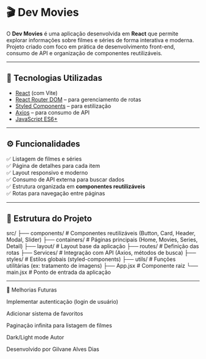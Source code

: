 # 🎬 Dev Movies

O **Dev Movies** é uma aplicação desenvolvida em **React** que permite explorar informações sobre filmes e séries de forma interativa e moderna.  
Projeto criado com foco em prática de desenvolvimento front-end, consumo de API e organização de componentes reutilizáveis.

---

## 🚀 Tecnologias Utilizadas

- [React](https://react.dev/) (com Vite)
- [React Router DOM](https://reactrouter.com/) – para gerenciamento de rotas
- [Styled Components](https://styled-components.com/) – para estilização
- [Axios](https://axios-http.com/) – para consumo de API
- [JavaScript ES6+](https://developer.mozilla.org/pt-BR/docs/Web/JavaScript)

---

## ⚙️ Funcionalidades

✅ Listagem de filmes e séries  
✅ Página de detalhes para cada item  
✅ Layout responsivo e moderno  
✅ Consumo de API externa para buscar dados  
✅ Estrutura organizada em **componentes reutilizáveis**  
✅ Rotas para navegação entre páginas  

---

## 📂 Estrutura do Projeto

src/
├── components/ # Componentes reutilizáveis (Button, Card, Header, Modal, Slider)
├── containers/ # Páginas principais (Home, Movies, Series, Detail)
├── layout/ # Layout base da aplicação
├── routes/ # Definição das rotas
├── Services/ # Integração com API (Axios, métodos de busca)
├── styles/ # Estilos globais (styled-components)
├── utils/ # Funções utilitárias (ex: tratamento de imagens)
├── App.jsx # Componente raiz
└── main.jsx # Ponto de entrada da aplicação

---

📌 Melhorias Futuras

 Implementar autenticação (login de usuário)

 Adicionar sistema de favoritos

 Paginação infinita para listagem de filmes

 Dark/Light mode
 Autor

Desenvolvido por Gilvane Alves Dias

